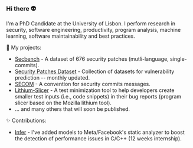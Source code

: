 ### Hi there 👽

I'm a PhD Candidate at the University of Lisbon. I perform research in security, software engineering, productivity, program analysis, machine learning, software maintainability and best practices.  

🍵 My projects:
- [Secbench](https://tqrg.github.io/secbench/) - A dataset of 676 security patches (mutli-language, single-commits). 
- [Security Patches Dataset](https://github.com/TQRG/security-patches-dataset) - Collection of datasets for vulnerability prediction -- monthly updated. 
- [SECOM](https://github.com/TQRG/secom) - A convention for security commits messages.
- [Lithium-Slicer](https://github.com/sofiaoreis/lithium-slicer) - A test minimization tool to help developers create smaller test inputs (i.e., code snippets) in their bug reports (program slicer based on the Mozilla lithium tool).
- ... and many others that will soon be published.

✨ Contributions:
- [Infer](https://github.com/facebook/infer/commits?author=sofiaoreis) - I've added models to Meta/Facebook's static analyzer to boost the detection of performance issues in C/C++ (12 weeks internship).
